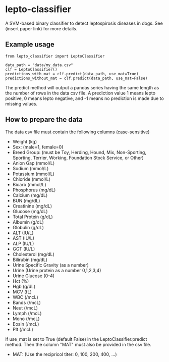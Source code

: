 # lepto-classifier
A SVM-based binary classifier to detect leptospirosis diseases in dogs. 
See (insert paper link) for more details.

## Example usage
```
from lepto_classifier import LeptoClassifier

data_path = "data/my_data.csv"
clf = LeptoClassifier()
predictions_with_mat = clf.predict(data_path, use_mat=True)
predictions_without_mat = clf.predict(data_path, use_mat=False)
```
The predict method will output a pandas series having the same length as the number of rows in the data csv file. A prediction value 1 means lepto positive, 0 means lepto negative, and -1 means no prediction is made due to missing values.

## How to prepare the data
The data csv file must contain the following columns (case-sensitive)
- Weight (kg)
- Sex: (male=1, female=0)
- Breed Group: (must be Toy, Herding, Hound, Mix, Non-Sporting, Sporting, Terrier, Working, Foundation Stock Service, or Other)
- Anion Gap (mmol/L)
- Sodium (mmol/L)
- Potassium (mmol/L)
- Chloride (mmol/L)
- Bicarb (mmol/L)
- Phosphorus (mg/dL)
- Calcium (mg/dL)
- BUN (mg/dL)
- Creatinine (mg/dL)
- Glucose (mg/dL)
- Total Protein (g/dL)
- Albumin (g/dL)
- Globulin (g/dL)
- ALT (IU/L)
- AST (IU/L)
- ALP (IU/L)
- GGT (IU/L)
- Cholesterol (mg/dL)
- Bilirubin (mg/dL)
- Urine Specific Gravity (as a number)
- Urine (Urine protein as a number 0,1,2,3,4)
- Urine Glucose (0-4)
- Hct (%)
- Hgb (g/dL)
- MCV (fL)
- WBC (/mcL)
- Bands (/mcL)
- Neut (/mcL)
- Lymph (/mcL)
- Mono (/mcL)
- Eosin (/mcL)
- Plt (/mcL)

If use_mat is set to True (default False) in the LeptoClassifier.predict method. Then the column "MAT" must also be provided in the csv file.
- MAT: (Use the recipricol titer: 0, 100, 200, 400, ...)
